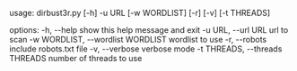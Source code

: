 usage: dirbust3r.py [-h] -u URL [-w WORDLIST] [-r] [-v] [-t THREADS]

options:
  -h, --help            show this help message and exit
  -u URL, --url URL     url to scan
  -w WORDLIST, --wordlist WORDLIST
                        wordlist to use
  -r, --robots          include robots.txt file
  -v, --verbose         verbose mode
  -t THREADS, --threads THREADS
                        number of threads to use
